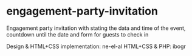 # engagement-party-invitation
Engagement party invitation with stating the data and time of the event, countdown until the date and form for guests to check in

Design & HTML+CSS implementation: ne-el-al
HTML+CSS & PHP: ibogr

